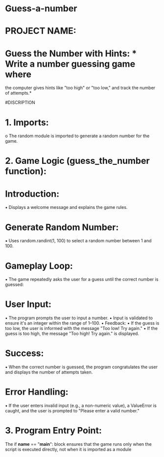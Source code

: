 # Guess-a-number

# PROJECT NAME: 
# Guess the Number with Hints: * Write a number guessing game where
the computer gives hints like "too high" or "too low," and track the number of
attempts.*

#DISCRIPTION
# 1. Imports:
o The random module is imported to generate a random number for the game.
# 2. Game Logic (guess_the_number function):
# Introduction:
▪ Displays a welcome message and explains the game rules.
# Generate Random Number:
▪ Uses random.randint(1, 100) to select a random number between 1 and 100.
# Gameplay Loop:
▪ The game repeatedly asks the user for a guess until the correct number is
guessed:
# User Input:
▪ The program prompts the user to input a number.
▪ Input is validated to ensure it's an integer within the range of 1–100.
▪ Feedback:
▪ If the guess is too low, the user is informed with the message "Too low! Try
again."
▪ If the guess is too high, the message "Too high! Try again." is displayed.
# Success:
▪ When the correct number is guessed, the program congratulates the user and
displays the number of attempts taken.
# Error Handling:
▪ If the user enters invalid input (e.g., a non-numeric value), a ValueError is caught,
and the user is prompted to "Please enter a valid number."
# 3. Program Entry Point:
The if __name__ == "__main__": block ensures that the game runs only
when the script is executed directly, not when it is imported as a module
